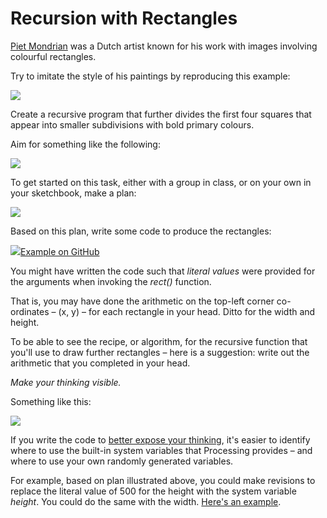 # Recursion with Rectangles

[Piet Mondrian](http://en.wikipedia.org/wiki/Piet_Mondrian) was a Dutch artist known for his work with images involving colourful rectangles.

Try to imitate the style of his paintings by reproducing this example:

<img src="http://answers.oreilly.com/index.php?app=core&module=attach&section=attach&attach_rel_module=post&attach_id=738" />

Create a recursive program that further divides the first four squares that appear into smaller subdivisions with bold primary colours.

Aim for something like the following:

<img src="http://answers.oreilly.com/index.php?app=core&module=attach&section=attach&attach_rel_module=post&attach_id=739" />

To get started on this task, either with a group in class, or on your own in your sketchbook, make a plan:

<img src="http://russellgordon.ca/BSS/ics3u/images/mondrian-plan.jpg" />

Based on this plan, write some code to produce the rectangles:

<img src="http://russellgordon.ca/BSS/ics3u/images/mondrian-rectangles-1.jpg" />[Example on GitHub](https://github.com/bsscs/ics3u-examples/blob/850babcf9d6935ca55ab796815e71006fcbd62b3/Unit%204/code/Mondrian_Rectangles/Mondrian_Rectangles.pde)

You might have written the code such that *literal values* were provided for the arguments when invoking the *rect()* function.

That is, you may have done the arithmetic on the top-left corner co-ordinates – (x, y) – for each rectangle in your head.  Ditto for the width and height.

To be able to see the recipe, or algorithm, for the recursive function that you'll use to draw further rectangles – here is a suggestion: write out the arithmetic that you completed in your head.

*Make your thinking visible.*

Something like this:

<img src="http://russellgordon.ca/BSS/ics3u/images/mondrian-plan-2.jpg" />

If you write the code to [better expose your thinking](https://github.com/bsscs/ics3u-examples/blob/86ff0f3f46204c6401cea397d8bcdc28f4a186fe/Unit%204/code/Mondrian_Rectangles/Mondrian_Rectangles.pde), it's easier to identify where to use the built-in system variables that Processing provides – and where to use your own randomly generated variables.

For example, based on plan illustrated above, you could make revisions to replace the literal value of 500 for the height with the system variable *height*.  You could do the same with the width.  [Here's an example](https://github.com/bsscs/ics3u-examples/blob/3d637e3433ba32916b413fc602c47148ed946a44/Unit%204/code/Mondrian_Rectangles/Mondrian_Rectangles.pde).


